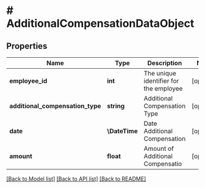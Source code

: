 # # AdditionalCompensationDataObject

## Properties

Name | Type | Description | Notes
------------ | ------------- | ------------- | -------------
**employee_id** | **int** | The unique identifier for the employee | [optional]
**additional_compensation_type** | **string** | Additional Compensation Type | [optional]
**date** | **\DateTime** | Date Additional Compensation | [optional]
**amount** | **float** | Amount of Additional Compensatio | [optional]

[[Back to Model list]](../../README.md#models) [[Back to API list]](../../README.md#endpoints) [[Back to README]](../../README.md)

